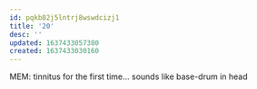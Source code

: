 ```yaml
---
id: pqkb82j5lntrj8wswdcizj1
title: '20'
desc: ''
updated: 1637433057380
created: 1637433030160
---
```


MEM: tinnitus for the first time...
sounds like base-drum in head
